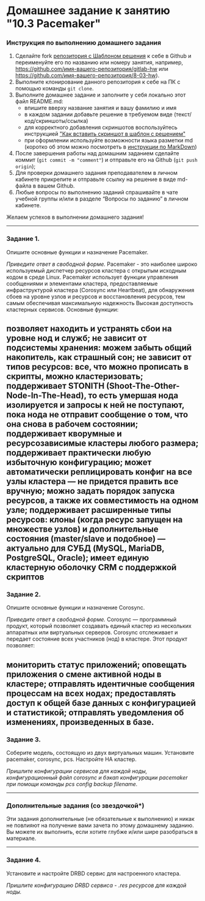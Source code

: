 # Домашнее задание к занятию "10.3 Pacemaker"


### Инструкция по выполнению домашнего задания

1. Сделайте fork [репозитория c Шаблоном решения](https://github.com/netology-code/sys-pattern-homework) к себе в Github и переименуйте его по названию или номеру занятия, например, https://github.com/имя-вашего-репозитория/gitlab-hw или https://github.com/имя-вашего-репозитория/8-03-hw).
2. Выполните клонирование данного репозитория к себе на ПК с помощью команды `git clone`.
3. Выполните домашнее задание и заполните у себя локально этот файл README.md:
   - впишите вверху название занятия и вашу фамилию и имя
   - в каждом задании добавьте решение в требуемом виде (текст/код/скриншоты/ссылка)
   - для корректного добавления скриншотов воспользуйтесь инструкцией ["Как вставить скриншот в шаблон с решением"](https://github.com/netology-code/sys-pattern-homework/blob/main/screen-instruction.md)
   - при оформлении используйте возможности языка разметки md (коротко об этом можно посмотреть в [инструкции по MarkDown](https://github.com/netology-code/sys-pattern-homework/blob/main/md-instruction.md))
4. После завершения работы над домашним заданием сделайте коммит (`git commit -m "comment"`) и отправьте его на Github (`git push origin`);
5. Для проверки домашнего задания преподавателем в личном кабинете прикрепите и отправьте ссылку на решение в виде md-файла в вашем Github.
6. Любые вопросы по выполнению заданий спрашивайте в чате учебной группы и/или в разделе “Вопросы по заданию” в личном кабинете.

Желаем успехов в выполнении домашнего задания!

---

### Задание 1.

Опишите основные функции и назначение Pacemaker.

*Приведите ответ в свободной форме.*
Pacemaker - это наиболее широко используемый диспетчер ресурсов кластера с открытым исходным кодом в среде Linux. Pacemaker использует функции управления сообщениями и элементами кластера, предоставляемые инфраструктурой кластера (Corosync или Heartbeat), для обнаружения сбоев на уровне узлов и ресурсов и восстановления ресурсов, тем самым обеспечивая максимальную надежность Высокая доступность кластерных сервисов. Основные функции:

позволяет находить и устранять сбои на уровне нод и служб;
не зависит от подсистемы хранения: можем забыть общий накопитель, как страшный сон;
не зависит от типов ресурсов: все, что можно прописать в скрипты, можно кластеризовать;
поддерживает STONITH (Shoot-The-Other-Node-In-The-Head), то есть умершая нода изолируется и запросы к ней не поступают, пока нода не отправит сообщение о том, что она снова в рабочем состоянии;
поддерживает кворумные и ресурсозависимые кластеры любого размера;
поддерживает практически любую избыточную конфигурацию;
может автоматически реплицировать конфиг на все узлы кластера — не придется править все вручную;
можно задать порядок запуска ресурсов, а также их совместимость на одном узле;
поддерживает расширенные типы ресурсов: клоны (когда ресурс запущен на множестве узлов) и дополнительные состояния (master/slave и подобное) — актуально для СУБД (MySQL, MariaDB, PostgreSQL, Oracle);
имеет единую кластерную оболочку CRM с поддержкой скриптов
---

### Задание 2.

Опишите основные функции и назначение Corosync.

*Приведите ответ в свободной форме.*
Corosync — программный продукт, который позволяет создавать единый кластер из нескольких аппаратных или виртуальных серверов. Corosync отслеживает и передает состояние всех участников (нод) в кластере. Этот продукт позволяет:

мониторить статус приложений;
оповещать приложения о смене активной ноды в кластере;
отправлять идентичные сообщения процессам на всех нодах;
предоставлять доступ к общей базе данных с конфигурацией и статистикой;
отправлять уведомления об изменениях, произведенных в базе.
---

### Задание 3.

Соберите модель, состоящую из двух виртуальных машин. Установите pacemaker, corosync, pcs.  Настройте HA кластер.

*Пришлите конфигурации сервисов для каждой ноды, конфигурационный файл corosync и бэкап конфигурации pacemaker при помощи команды pcs config backup filename.*

---

### Дополнительные задания (со звездочкой*)
Эти задания дополнительные (не обязательные к выполнению) и никак не повлияют на получение вами зачета по этому домашнему заданию. Вы можете их выполнить, если хотите глубже и/или шире разобраться в материале.
 
---

### Задание 4.

Установите и настройте DRBD сервис для настроенного кластера.

*Пришлите  конфигурацию DRBD сервиса - *.res ресурсов для каждой ноды.**
